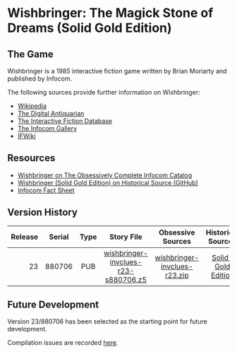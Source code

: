 # Wishbringer: The Magick Stone of Dreams (Solid Gold Edition)

## The Game

Wishbringer is a 1985 interactive fiction game written by Brian Moriarty and published by Infocom.

The following sources provide further information on Wishbringer:

* [Wikipedia](https://en.wikipedia.org/wiki/Wishbringer)
* [The Digital Antiquarian](https://www.filfre.net/2014/04/wishbringer/)
* [The Interactive Fiction Database](https://ifdb.tads.org/viewgame?id=z02joykzh66wfhcl)
* [The Infocom Gallery](http://infocom.elsewhere.org/gallery/wishbringer/)
* [IFWiki](http://www.ifwiki.org/index.php/Wishbringer)

## Resources

* [Wishbringer on The Obsessively Complete Infocom Catalog](https://eblong.com/infocom/#wishbringer)
* [Wishbringer (Solid Gold Edition) on Historical Source (GitHub)](https://github.com/historicalsource/wishbringer-gold)
* [Infocom Fact Sheet](http://pdd.if-legends.org/infocom/fact-sheet.txt)

## Version History

| Release | Serial | Type | Story File                            | Obsessive Sources              | Historical Sources   |
| -------:|:------:|:----:|:-------------------------------------:|:------------------------------:|:--------------------:|
|      23 | 880706 |  PUB | [wishbringer-invclues-r23-s880706.z5] | [wishbringer-invclues-r23.zip] | [Solid-Gold Edition] |

[wishbringer-invclues-r23-s880706.z5]: https://eblong.com/infocom/gamefiles/wishbringer-invclues-r23-s880706.z5
[wishbringer-invclues-r23.zip]: https://eblong.com/infocom/sources/wishbringer-invclues-r23.zip
[Solid-Gold Edition]: https://github.com/historicalsource/wishbringer-gold/tree/a46646c4487dd9840034ae9cf08bf7a45cc9c514

## Future Development

Version 23/880706 has been selected as the starting point for future development.

Compilation issues are recorded [here](https://github.com/the-infocom-files/wishbringer-invclues/issues/3).
